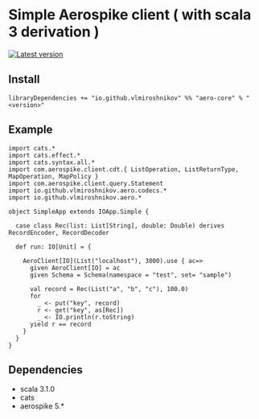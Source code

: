 # Simple Aerospike client  ( with scala 3 derivation )

[![Latest version](https://index.scala-lang.org/vlmiroshnikov/aero3/aero-core/latest.svg)](https://index.scala-lang.org/vlmiroshnikov/aero3/aero-core/0.0.12)


## Install
```
libraryDependencies += "io.github.vlmiroshnikov" %% "aero-core" % "<version>" 
```

## Example

```
import cats.*
import cats.effect.*
import cats.syntax.all.*
import com.aerospike.client.cdt.{ ListOperation, ListReturnType, MapOperation, MapPolicy }
import com.aerospike.client.query.Statement
import io.github.vlmiroshnikov.aero.codecs.*
import io.github.vlmiroshnikov.aero.*

object SimpleApp extends IOApp.Simple {

  case class Rec(list: List[String], double: Double) derives RecordEncoder, RecordDecoder

  def run: IO[Unit] = {

    AeroClient[IO](List("localhost"), 3000).use { ac=>
      given AeroClient[IO] = ac
      given Schema = Schema(namespace = "test", set= "sample")

      val record = Rec(List("a", "b", "c"), 100.0)
      for
        _ <- put("key", record)
        r <- get("key", as[Rec])
        _ <- IO.println(r.toString)
      yield r == record
    }
  }
}

```


## Dependencies
* scala 3.1.0
* cats 
* aerospike 5.*
 

